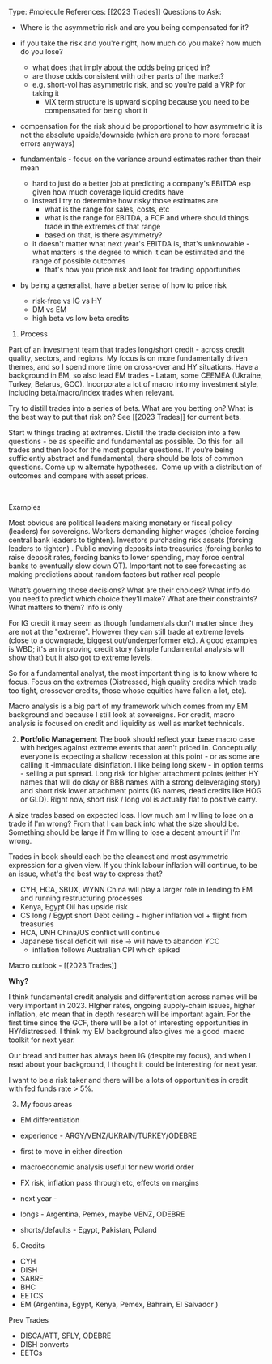 Type: #molecule 
References: [[2023 Trades]]
Questions to Ask:
- Where is the asymmetric risk and are you being compensated for it?
- if you take the risk and you're right, how much do you make? how much do you lose?
	- what does that imply about the odds being priced in?
	- are those odds consistent with other parts of the market?
	- e.g. short-vol has asymmetric risk, and so you're paid a VRP for taking it
		- VIX term structure is upward sloping because you need to be compensated for being short it
- compensation for the risk should be proportional to how asymmetric it is not the absolute upside/downside (which are prone to more forecast errors anyways)


- fundamentals - focus on the variance around estimates rather than their mean
	- hard to just do a better job at predicting a company's EBITDA esp given how much coverage liquid credits have
	- instead I try to determine how risky those estimates are
		- what is the range for sales, costs, etc
		- what is the range for EBITDA, a FCF and where should things trade in the extremes of that range
		- based on that, is there asymmetry?
	- it doesn't matter what next year's EBITDA is, that's unknowable - what matters is the degree to which it can be estimated and the range of possible outcomes
		- that's how you price risk and look for trading opportunities 
- by being a generalist, have a better sense of how to price risk
	- risk-free vs IG vs HY
	- DM vs EM 
	- high beta vs low beta credits







1) Process

Part of an investment team that trades long/short credit - across credit quality, sectors, and regions. My focus is on more fundamentally driven themes, and so I spend more time on cross-over and HY situations. Have a background in EM, so also lead EM trades - Latam, some CEEMEA (Ukraine, Turkey, Belarus, GCC). Incorporate a lot of macro into my investment style, including beta/macro/index trades when relevant. 

Try to distill trades into a series of bets. What are you betting on? What is the best way to put that risk on? See [[2023 Trades]] for current bets. 

Start w things trading at extremes. Distill the trade decision into a few questions - be as specific and fundamental as possible. Do this for  all trades and then look for the most popular questions. 
If you’re being sufficiently abstract and fundamental, there should be lots of common questions. Come up w alternate hypotheses.  Come up with a distribution of outcomes and compare with asset prices.  

  

Examples  

Most obvious are political leaders making monetary or fiscal policy (leaders) for sovereigns. 
Workers demanding higher wages (choice forcing central bank leaders to tighten).
Investors purchasing risk assets (forcing leaders to tighten) .
Public moving deposits into treasuries (forcing banks to raise deposit rates, forcing banks to lower spending, may force central banks to eventually slow down QT).
Important not to see forecasting as making predictions about random factors but rather real people   

What’s governing those decisions? What are their choices? What info do you need to predict which choice they’ll make? What are their constraints? What matters to them? Info is only 


For IG credit it may seem as though fundamentals don't matter since they are not at the "extreme". However they can still trade at extreme levels (close to a downgrade, biggest out/underperformer etc). A good examples is WBD; it's an improving credit story (simple fundamental analysis will show that) but it also got to extreme levels.

So for a fundamental analyst, the most important thing is to know where to focus. Focus on the extremes (Distressed, high quality credits which trade too tight, crossover credits, those whose equities have fallen a lot, etc).


Macro analysis is a big part of my framework which comes from my EM background and because I still look at sovereigns. For credit, macro analysis is focused on credit and liquidity as well as market technicals. 

2) **Portfolio Management**
The book should reflect your base macro case with hedges against extreme events that aren't priced in. Conceptually, everyone is expecting a shallow recession at this point - or as some are calling it -immaculate disinflation. I like being long skew - in option terms - selling a put spread. Long risk for higher attachment points (either HY names that will do okay or BBB names with a strong deleveraging story) and short risk lower attachment points (IG names, dead credits like HOG or GLD). 
Right now, short risk / long vol is actually flat to positive carry. 

A size trades based on expected loss. How much am I willing to lose on a trade if I'm wrong? From that I can back into what the size should be. Something should be large if I'm willing to lose a decent amount if I'm wrong. 

Trades in book should each be the cleanest and most asymmetric expression for a given view.
If you think labour inflation will continue, to be an issue, what's the best way to express that?
- CYH, HCA, SBUX, WYNN
China will play a larger role in lending to EM and running restructuring processes
- Kenya, Egypt
Oil has upside risk
- CS long / Egypt short
Debt ceiling + higher inflation vol + flight from treasuries
- HCA, UNH
China/US conflict will continue
- Japanese fiscal deficit will rise -> will have to abandon YCC
	- inflation follows Australian CPI which spiked

Macro outlook - 
[[2023 Trades]]

**Why?**

I think fundamental credit analysis and differentiation across names will be very important in 2023. HIgher rates, ongoing supply-chain issues, higher inflation, etc mean that in depth research will be important again. For the first time since the GCF, there will be a lot of interesting opportunities in HY/distressed. I think my EM background also gives me a good  macro toolkit for next year.

Our bread and butter has always been IG (despite my focus), and when I read about your background, I thought it could be interesting for next year.

I want to be a risk taker and there will be a lots of opportunities in credit with fed funds rate > 5%. 
  

3) My focus areas

- EM differentiation

-   experience - ARGY/VENZ/UKRAIN/TURKEY/ODEBRE
-   first to move in either direction
-   macroeconomic analysis useful for new world order

-   FX risk, inflation pass through etc, effects on margins

-   next year - 

-   longs - Argentina, Pemex, maybe VENZ, ODEBRE
-   shorts/defaults - Egypt, Pakistan, Poland 

  


5) Credits

- CYH
- DISH
- SABRE
- BHC
- EETCS
- EM (Argentina, Egypt, Kenya, Pemex, Bahrain, El Salvador )

  

Prev Trades

- DISCA/ATT, SFLY, ODEBRE
- DISH converts
- EETCs